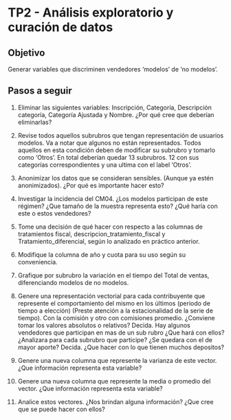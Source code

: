 # TP2 - Análisis exploratorio y curación de datos

## Objetivo
Generar variables que discriminen vendedores ‘modelos’ de ‘no modelos’.

## Pasos a seguir

1. Eliminar las siguientes variables: Inscripción, Categoría, Descripción categoría, Categoría Ajustada y Nombre. ¿Por qué cree que deberían eliminarlas?

2. Revise todos aquellos subrubros que tengan representación de usuarios modelos. Va a notar que algunos no están representados. Todos aquellos en esta condición deben de modificar su subrubro y tomarlo como ‘Otros’. En total deberían quedar 13 subrubros. 12 con sus categorías correspondientes y una ultima con el label ‘Otros’.

3. Anonimizar los datos que se consideran sensibles. (Aunque ya estén anonimizados). ¿Por qué es importante hacer esto?

4. Investigar la incidencia del CM04. ¿Los modelos participan de este régimen? ¿Que tamaño de la muestra representa esto? ¿Qué haría con este o estos vendedores?

5. Tome una decisión de qué hacer con respecto a las columnas de tratamientos fiscal, descripcion_tratamiento_fiscal y Tratamiento_diferencial, según lo analizado en práctico anterior.

6. Modifique la columna de año y cuota para su uso según su conveniencia.

7. Grafique por subrubro la variación en el tiempo del Total de ventas, diferenciando modelos de no modelos.

8. Genere una representación vectorial para cada contribuyente que represente el comportamiento del mismo en los últimos (periodo de tiempo a elección) (Preste atención a la estacionalidad de la serie de tiempo). Con la comisión y otro con comisiones promedio. ¿Conviene tomar los valores absolutos o relativos? Decida. Hay algunos vendedores que participan en mas de un sub rubro ¿Que hará con ellos? ¿Analizara para cada subrubro que participe? ¿Se quedara con el de mayor aporte? Decida.
¿Que hacer con lo que tienen muchos depositos?

9. Genere una nueva columna que represente la varianza de este vector. ¿Que información representa esta variable?

10. Genere una nueva columna que represente la media o promedio del vector. ¿Que información representa esta variable?

11. Analice estos vectores. ¿Nos brindan alguna información? ¿Que cree que se puede hacer con ellos?